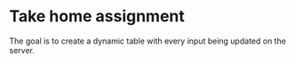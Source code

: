 # Take home assignment 
The goal is to create a dynamic table with every input being updated on the server.
